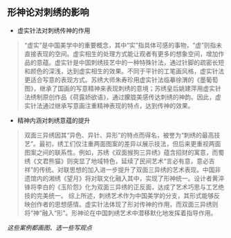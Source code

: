 ## 形神论对刺绣的影响
- 虚实针法对刺绣传神的作用
> “虚实”是中国美学中的重要概念，其中“实”指具体可感的事物，“虚”则指未直接表现的空间。虚实相生的处理方式能让观者有更多的想象空间，增加作品的意蕴。虚实针是中国刺绣技艺中的一种特殊针法，通过针脚的疏密长短和颜色的深浅，达到虚实相生的效果。不同于平针的工笔画风格，虚实针法更适合写意的表现方式。苏绣大师朱寿珍用虚实针法临摹徐渭的《墨葡萄图》，继承了国画的写意精神来表现刺绣的意境；苏绣皇后姚建萍用虚实针法绣制原创作品《荷露娇欲语》，通过朦胧美感传达刺绣的神韵。因此，虚实针法通过继承写意画注重精神表现的特点，达到传神的效果。
- 精神内涵对刺绣意蕴的提升
> 双面三异绣因其“异色、异针、异形”的特点而得名，被誉为“刺绣的最高技艺”。最初，绣工们仅注重两面图案的差异以展示技法，但后来更重视两面图案之间的联系性。例如，苏绣《双面猴狗三异绣》蕴含招财的寓意，而蜀绣《文君熊猫》则突显了地域特色，延续了民间艺术“言必有意，意必吉祥”的传统。对联思想的加入进一步提升了双面三异绣的艺术表现。中国非遗馆内的湘绣《望月》将对联文化融入其中，实现了形神统一。设计者黄淬锋将李白的《玉阶怨》化为双面三异绣的正反面，达成了艺术巧思与工艺绝技的完美统一。
> 综上所述，刺绣艺术作为中国美学的分支，其形式能够反映创作者的思想感情。虚实针法体现了形对传神的作用，而双面三异绣则将“神”融入“形”。形神论在中国刺绣艺术中潜移默化地发挥着指导作用。

*这些案例都画图、选一些写观点*
